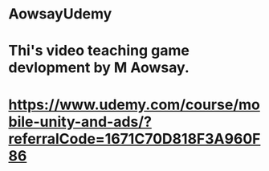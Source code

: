 # AowsayUdemy
# Thi's video teaching game devlopment by M Aowsay.
# https://www.udemy.com/course/mobile-unity-and-ads/?referralCode=1671C70D818F3A960F86
